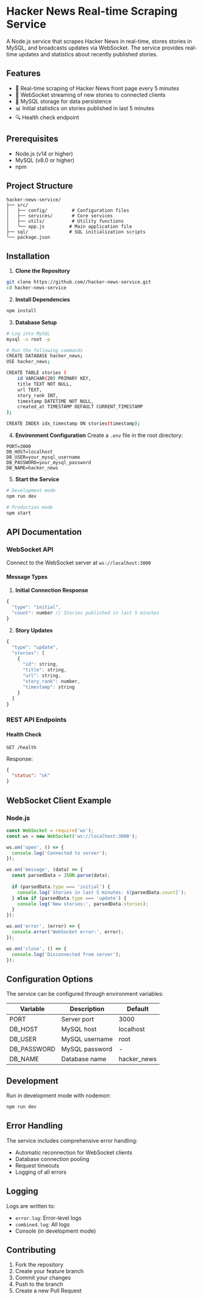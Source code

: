 # Hacker News Real-time Scraping Service

A Node.js service that scrapes Hacker News in real-time, stores stories in MySQL, and broadcasts updates via WebSocket. The service provides real-time updates and statistics about recently published stories.

## Features
- 🔄 Real-time scraping of Hacker News front page every 5 minutes
- 📡 WebSocket streaming of new stories to connected clients
- 💾 MySQL storage for data persistence
- 📊 Initial statistics on stories published in last 5 minutes
- 🔍 Health check endpoint

## Prerequisites
- Node.js (v14 or higher)
- MySQL (v8.0 or higher)
- npm

## Project Structure
```
hacker-news-service/
├── src/
│   ├── config/         # Configuration files
│   ├── services/       # Core services
│   ├── utils/          # Utility functions
│   └── app.js         # Main application file
├── sql/               # SQL initialization scripts
└── package.json
```

## Installation

1. **Clone the Repository**
```bash
git clone https://github.com//hacker-news-service.git
cd hacker-news-service
```

2. **Install Dependencies**
```bash
npm install
```

3. **Database Setup**
```bash
# Log into MySQL
mysql -u root -p

# Run the following commands
CREATE DATABASE hacker_news;
USE hacker_news;

CREATE TABLE stories (
    id VARCHAR(20) PRIMARY KEY,
    title TEXT NOT NULL,
    url TEXT,
    story_rank INT,
    timestamp DATETIME NOT NULL,
    created_at TIMESTAMP DEFAULT CURRENT_TIMESTAMP
);

CREATE INDEX idx_timestamp ON stories(timestamp);
```

4. **Environment Configuration**
Create a `.env` file in the root directory:
```
PORT=3000
DB_HOST=localhost
DB_USER=your_mysql_username
DB_PASSWORD=your_mysql_password
DB_NAME=hacker_news
```

5. **Start the Service**
```bash
# Development mode
npm run dev

# Production mode
npm start
```

## API Documentation

### WebSocket API

Connect to the WebSocket server at `ws://localhost:3000`

#### Message Types

1. **Initial Connection Response**
```javascript
{
  "type": "initial",
  "count": number // Stories published in last 5 minutes
}
```

2. **Story Updates**
```javascript
{
  "type": "update",
  "stories": [
    {
      "id": string,
      "title": string,
      "url": string,
      "story_rank": number,
      "timestamp": string
    }
  ]
}
```

### REST API Endpoints

#### Health Check
```
GET /health
```
Response:
```json
{
  "status": "ok"
}
```

## WebSocket Client Example

### Node.js
```javascript
const WebSocket = require('ws');
const ws = new WebSocket('ws://localhost:3000');

ws.on('open', () => {
  console.log('Connected to server');
});

ws.on('message', (data) => {
  const parsedData = JSON.parse(data);
  
  if (parsedData.type === 'initial') {
    console.log(`Stories in last 5 minutes: ${parsedData.count}`);
  } else if (parsedData.type === 'update') {
    console.log('New stories:', parsedData.stories);
  }
});

ws.on('error', (error) => {
  console.error('WebSocket error:', error);
});

ws.on('close', () => {
  console.log('Disconnected from server');
});
```

## Configuration Options

The service can be configured through environment variables:

| Variable | Description | Default |
|----------|-------------|---------|
| PORT | Server port | 3000 |
| DB_HOST | MySQL host | localhost |
| DB_USER | MySQL username | root |
| DB_PASSWORD | MySQL password | - |
| DB_NAME | Database name | hacker_news |

## Development

Run in development mode with nodemon:
```bash
npm run dev
```

## Error Handling
The service includes comprehensive error handling:
- Automatic reconnection for WebSocket clients
- Database connection pooling
- Request timeouts
- Logging of all errors

## Logging
Logs are written to:
- `error.log`: Error-level logs
- `combined.log`: All logs
- Console (in development mode)

## Contributing
1. Fork the repository
2. Create your feature branch
3. Commit your changes
4. Push to the branch
5. Create a new Pull Request
